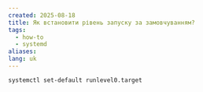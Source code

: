 ```yaml
---
created: 2025-08-18
title: Як встановити рівень запуску за замовчуванням?
tags:
  - how-to
  - systemd
aliases: 
lang: uk
---
```

```bash
systemctl set-default runlevel0.target
```